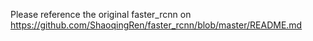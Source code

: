 Please reference the original faster_rcnn on https://github.com/ShaoqingRen/faster_rcnn/blob/master/README.md

